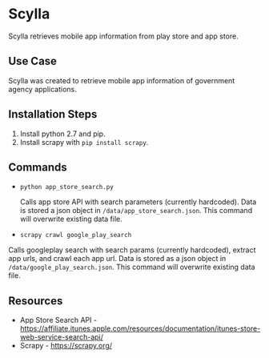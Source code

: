 # Scylla

Scylla retrieves mobile app information from play store and app store.

## Use Case

Scylla was created to retrieve mobile app information of government agency applications.

## Installation Steps

1. Install python 2.7 and pip.
2. Install scrapy with `pip install scrapy`.

## Commands

- `python app_store_search.py`

  Calls app store API with search parameters (currently hardcoded). Data is stored a json object in `/data/app_store_search.json`. This command will overwrite existing data file.

- `scrapy crawl google_play_search`

Calls googleplay search with search params (currently hardcoded), extract app urls, and crawl each app url. Data is stored as a json object in `/data/google_play_search.json`. This command will overwrite existing data file.

## Resources

- App Store Search API - https://affiliate.itunes.apple.com/resources/documentation/itunes-store-web-service-search-api/
- Scrapy - https://scrapy.org/
